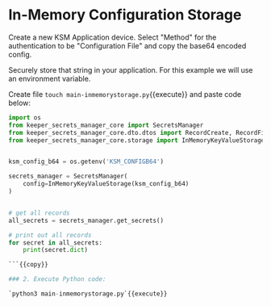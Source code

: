 
# In-Memory Configuration Storage

Create a new KSM Application device. Select "Method" for the authentication to be "Configuration File" and copy the base64 encoded config.

Securely store that string in your application. For this example we will use an environment variable.


Create file `touch main-inmemorystorage.py`{{execute}} and paste code below:

```python
import os
from keeper_secrets_manager_core import SecretsManager
from keeper_secrets_manager_core.dto.dtos import RecordCreate, RecordField
from keeper_secrets_manager_core.storage import InMemoryKeyValueStorage


ksm_config_b64 = os.getenv('KSM_CONFIGB64')

secrets_manager = SecretsManager(
    config=InMemoryKeyValueStorage(ksm_config_b64)
)


# get all records
all_secrets = secrets_manager.get_secrets()

# print out all records
for secret in all_secrets:
    print(secret.dict)

```{{copy}}

### 2. Execute Python code:

`python3 main-inmemorystorage.py`{{execute}}
